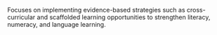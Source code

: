 Focuses on implementing evidence-based strategies such as cross-curricular and scaffolded learning opportunities to strengthen literacy, numeracy, and language learning.
